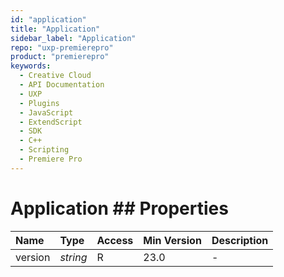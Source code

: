 ```yaml
---
id: "application"
title: "Application"
sidebar_label: "Application"
repo: "uxp-premierepro"
product: "premierepro"
keywords:
  - Creative Cloud
  - API Documentation
  - UXP
  - Plugins
  - JavaScript
  - ExtendScript
  - SDK
  - C++
  - Scripting
  - Premiere Pro
---
```


# Application  ## Properties

| Name | Type | Access | Min Version | Description |
| :------ | :------ | :------ | :------ | :------ |
| version | *string* | R | 23.0 | - |







